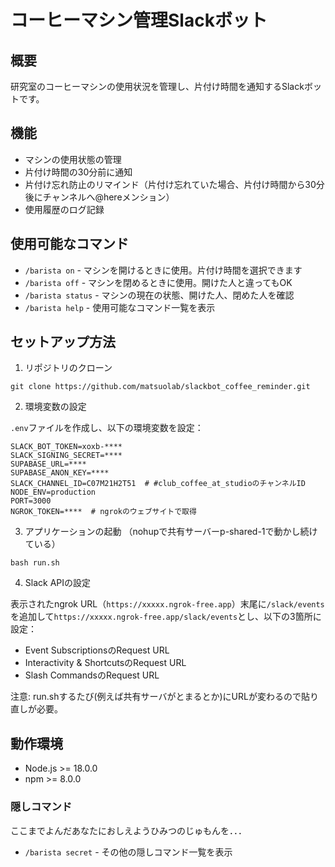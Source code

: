 # コーヒーマシン管理Slackボット

## 概要
研究室のコーヒーマシンの使用状況を管理し、片付け時間を通知するSlackボットです。

## 機能

- マシンの使用状態の管理
- 片付け時間の30分前に通知
- 片付け忘れ防止のリマインド（片付け忘れていた場合、片付け時間から30分後にチャンネルへ@hereメンション）
- 使用履歴のログ記録

## 使用可能なコマンド

- `/barista on` - マシンを開けるときに使用。片付け時間を選択できます
- `/barista off` - マシンを閉めるときに使用。開けた人と違ってもOK
- `/barista status` - マシンの現在の状態、開けた人、閉めた人を確認
- `/barista help` - 使用可能なコマンド一覧を表示

## セットアップ方法

1. リポジトリのクローン

```
git clone https://github.com/matsuolab/slackbot_coffee_reminder.git
```

2. 環境変数の設定

`.env`ファイルを作成し、以下の環境変数を設定：

```
SLACK_BOT_TOKEN=xoxb-****
SLACK_SIGNING_SECRET=****
SUPABASE_URL=****
SUPABASE_ANON_KEY=****
SLACK_CHANNEL_ID=C07M21H2T51  # #club_coffee_at_studioのチャンネルID
NODE_ENV=production
PORT=3000
NGROK_TOKEN=****  # ngrokのウェブサイトで取得
```

3. アプリケーションの起動
（nohupで共有サーバーp-shared-1で動かし続けている）
```
bash run.sh
```

4. Slack APIの設定

表示されたngrok URL（`https://xxxxx.ngrok-free.app`）末尾に`/slack/events`を追加して`https://xxxxx.ngrok-free.app/slack/events`とし、以下の3箇所に設定：
- Event SubscriptionsのRequest URL
- Interactivity & ShortcutsのRequest URL
- Slash CommandsのRequest URL

注意: run.shするたび(例えば共有サーバがとまるとか)にURLが変わるので貼り直しが必要。

## 動作環境
- Node.js >= 18.0.0
- npm >= 8.0.0

### 隠しコマンド
ここまでよんだあなたにおしえようひみつのじゅもんを．．．
- `/barista secret` - その他の隠しコマンド一覧を表示